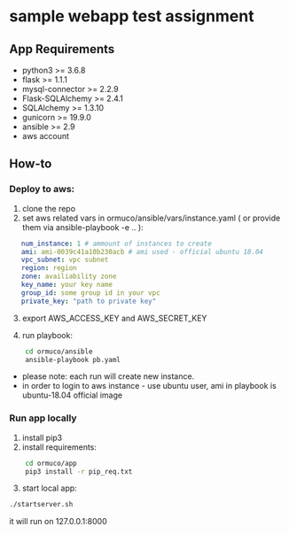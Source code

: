 # sample webapp test assignment

## App Requirements

* python3 >= 3.6.8
* flask >= 1.1.1
* mysql-connector >= 2.2.9
* Flask-SQLAlchemy >= 2.4.1
* SQLAlchemy >= 1.3.10
* gunicorn >= 19.9.0
* ansible >= 2.9
* aws account 

## How-to

### Deploy to aws:

1. clone the repo
2. set aws related vars in ormuco/ansible/vars/instance.yaml ( or provide them via ansible-playbook -e .. ):

```yaml
   num_instance: 1 # ammount of instances to create
   ami: ami-0039c41a10b230acb # ami used - official ubuntu 18.04
   vpc_subnet: vpc subnet
   region: region
   zone: availiability zone
   key_name: your key name
   group_id: some group id in your vpc
   private_key: "path to private key"
```
3. export AWS_ACCESS_KEY and AWS_SECRET_KEY

4. run playbook:
```bash
    cd ormuco/ansible
    ansible-playbook pb.yaml    
```

* please note: each run will create new instance.
* in order to login to aws instance - use ubuntu user, ami in playbook is ubuntu-18.04 official image

### Run app locally

1. install pip3 
2. install requirements:
```bash
    cd ormuco/app
    pip3 install -r pip_req.txt
```
3. start local app:
```bash
./startserver.sh
```
it will run on 127.0.0.1:8000



